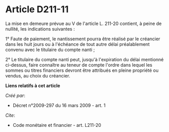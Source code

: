 # Article D211-11

La mise en demeure prévue au V de l'article L. 211-20 contient, à peine de nullité, les indications suivantes : 

1° Faute de paiement, le nantissement pourra être réalisé par le créancier dans les huit jours ou à l'échéance de tout autre
délai préalablement convenu avec le titulaire du compte nanti ; 

2° Le titulaire du compte nanti peut, jusqu'à l'expiration du délai mentionné ci-dessus, faire connaître au teneur de compte
l'ordre dans lequel les sommes ou titres financiers devront être attribués en pleine propriété ou vendus, au choix du
créancier.

**Liens relatifs à cet article**

_Créé par_:

  - Décret n°2009-297 du 16 mars 2009 - art. 1

_Cite_:

  - Code monétaire et financier - art. L211-20
